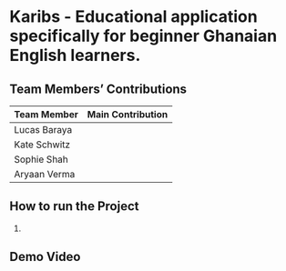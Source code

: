 # Karibs - Educational application specifically for beginner Ghanaian English learners.


## Team Members’ Contributions
| Team Member     | Main Contribution                                                                                      |
|-----------------|--------------------------------------------------------------------------------------------------------|
| Lucas Baraya    |  |
| Kate Schwitz    |  |
| Sophie Shah     |  |
| Aryaan Verma    |  |


## How to run the Project
1.


## Demo Video


